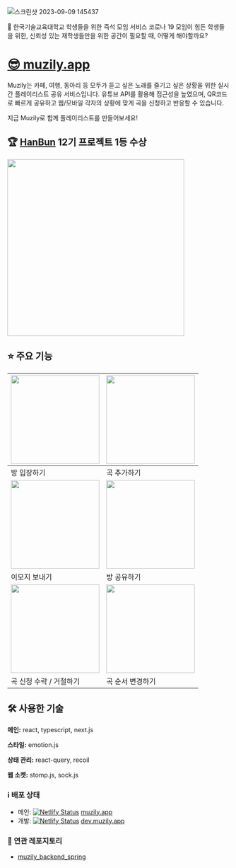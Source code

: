 ![스크린샷 2023-09-09 145437](https://github.com/Koreatech-Thunder/Thunder-Server/assets/74229148/7324b0a2-9472-44d4-8e35-a84cbb8effcf)


🤔 한국기술교육대학교 학생들을 위한 즉석 모임 서비스
코로나 19 모임이 힘든 학생들을 위한, 신뢰성 있는 재학생들만을 위한 공간이 필요할 때, 어떻게 해야할까요?

# [😎 muzily.app](https://muzily.app)
Muzily는 카페, 여행, 동아리 등 모두가 듣고 싶은 노래를 즐기고 싶은 상황을 위한 실시간 플레이리스트 공유 서비스입니다. 유튜브 API를 활용해 접근성을 높였으며, QR코드로 빠르게 공유하고 웹/모바일 각자의 상황에 맞게 곡을 신청하고 반응할 수 있습니다.

지금 Muzily로 함께 플레이리스트를 만들어보세요!

## 🏆 [HanBun](https://mash-up.kr) 12기 프로젝트 1등 수상
<img width="400px" src="https://user-images.githubusercontent.com/61593290/190533444-34b3550d-7282-45ce-b9bb-4ff19e5176b1.jpeg">

## ⭐️ 주요 기능
| <img width="200px" src="C:\Users\한송이\Pictures\Screenshots\스크린샷 2023-09-09 145437.png"> |<img width="200px" src="https://user-images.githubusercontent.com/61593290/190435528-16559e99-dca2-4dc9-9a5a-9e569b40cb64.gif"> |
| --- | --- |
| 방 입장하기 | 곡 추가하기 |
|  <img width="200px" src="https://user-images.githubusercontent.com/61593290/190435554-b8a5f52a-fb15-4e64-8144-55f7b25a2e86.gif">  | <img width="200px" src="https://user-images.githubusercontent.com/61593290/190435571-78226e2a-1142-49c1-b4ea-dc14f40960e3.gif"> |
| 이모지 보내기 | 방 공유하기 |
| <img width="200px" src="https://user-images.githubusercontent.com/61593290/190435578-8a444249-5cf9-4a1a-a9ad-970637072e3f.gif"> | <img width="200px" src="https://user-images.githubusercontent.com/61593290/190435588-bb820b60-a74d-450d-be92-02748928f6a8.gif"> |
| 곡 신청 수락 / 거절하기 | 곡 순서 변경하기 |


## 🛠 사용한 기술

**메인:** react, typescript, next.js

**스타일:** emotion.js

**상태 관리:** react-query, recoil

**웹 소켓:** stomp.js, sock.js


### ℹ️ 배포 상태

- 메인: [![Netlify Status](https://api.netlify.com/api/v1/badges/492f95ef-f05c-4e15-bb89-0435f1368c4c/deploy-status)](https://app.netlify.com/sites/musily/deploys) [muzily.app](https://muzily.app)
- 개발: [![Netlify Status](https://api.netlify.com/api/v1/badges/616fc88b-d5ab-47f1-8f72-80f4dc274e29/deploy-status)](https://app.netlify.com/sites/developmusily/deploys) [dev.muzily.app](https://dev.muzily.app)

### 🔗 연관 레포지토리

- [muzily_backend_spring](https://github.com/mash-up-kr/ladder_backend_spring)
